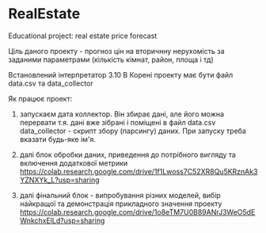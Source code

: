 # RealEstate
Educational project: real estate price forecast

Ціль даного проекту - прогноз цін на вторичнну нерухомість за заданими параметрами (кількість кімнат, район, площа і тд)

Встановлений інтерпретатор 3.10
В Корені проекту має бути файл data.csv та data_collector

Як працює проект:

1) запускаєм дата коллектор. Він збирає дані, але його можна перервати т.я. дані вже зібрані і поміщені в файл data.csv
  data_collector - скрипт збору (парсингу) даних. При запуску треба вказати будь-яке ім'я.

2) далі блок обробки даних, приведення до потрібного вигляду та включення додаткової метрики
   https://colab.research.google.com/drive/1f1Lwoss7C52XR8Qu5KRznAk3YZNXYk_L?usp=sharing

3) далі фінальний блок - випробування різних моделей, вибір найкращої та демонстрація прикладного значення проекту
   https://colab.research.google.com/drive/1o8eTM7U0B89ANrJ3WeO5dEWnkchxElLd?usp=sharing
